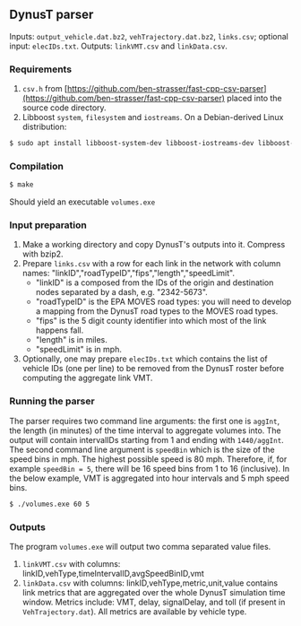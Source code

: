 ## DynusT parser

Inputs: `output_vehicle.dat.bz2`, `vehTrajectory.dat.bz2`,
`links.csv`; optional input: `elecIDs.txt`.  Outputs: `linkVMT.csv`
and `linkData.csv`.

### Requirements
1. `csv.h` from [https://github.com/ben-strasser/fast-cpp-csv-parser](https://github.com/ben-strasser/fast-cpp-csv-parser) placed into the source code directory.
2. Libboost `system`, `filesystem` and `iostreams`.  On a Debian-derived Linux distribution:
```bash
$ sudo apt install libboost-system-dev libboost-iostreams-dev libboost-filesystem-dev
```

### Compilation
```bash
$ make
```
Should yield an executable `volumes.exe`

### Input preparation
1. Make a working directory and copy DynusT's outputs into it.  Compress with bzip2.
2. Prepare `links.csv` with a row for each link in the network with
   column names: "linkID","roadTypeID","fips","length","speedLimit".
   - "linkID" is a composed from the IDs of the origin and destination
	  nodes separated by a dash, e.g. "2342-5673".
   - "roadTypeID" is the EPA MOVES road types: you will need to
      develop a mapping from the DynusT road types to the MOVES
	  road types.
   - "fips" is the 5 digit county identifier into which most of the
	  link happens fall.
   - "length" is in miles.
   - "speedLimit" is in mph.
3. Optionally, one may prepare `elecIDs.txt` which contains the list
of vehicle IDs (one per line) to be removed from the DynusT roster
before computing the aggregate link VMT.

### Running the parser

The parser requires two command line arguments: the first one is
`aggInt`, the length (in minutes) of the time interval to aggregate
volumes into.  The output will contain intervalIDs starting from 1 and
ending with `1440/aggInt`.  The second command line argument is
`speedBin` which is the size of the speed bins in mph.  The highest
possible speed is 80 mph.  Therefore, if, for example `speedBin = 5`,
there will be 16 speed bins from 1 to 16 (inclusive).  In the below
example, VMT is aggregated into hour intervals and 5 mph speed bins.
```bash
$ ./volumes.exe 60 5
```

### Outputs

The program `volumes.exe` will output two comma separated value files.
1. `linkVMT.csv` with columns: linkID,vehType,timeIntervalID,avgSpeedBinID,vmt
2. `linkData.csv` with columns: linkID,vehType,metric,unit,value
   contains link metrics that are aggregated over the whole DynusT
   simulation time window.  Metrics include: VMT, delay, signalDelay,
   and toll (if present in `VehTrajectory.dat`).  All metrics are
   available by vehicle type.
